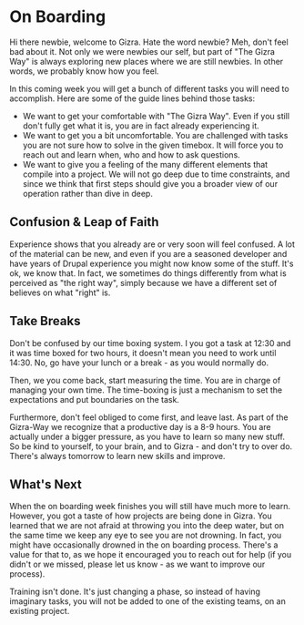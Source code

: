 # On Boarding

Hi there newbie, welcome to Gizra. Hate the word newbie? Meh, don't feel bad about it.
Not only we were newbies our self, but part of "The Gizra Way" is always exploring new places where we are still newbies. In other words, we probably know how you feel.

In this coming week you will get a bunch of different tasks you will need to accomplish. Here are some of the guide lines behind those tasks:

* We want to get your comfortable with "The Gizra Way". Even if you still don't fully get what it is, you are in fact already experiencing it.
* We want to get you a bit uncomfortable. You are challenged with tasks you are not sure how to solve in the given timebox. It will force you to reach out and learn when, who and how to ask questions.
* We want to give you a feeling of the many different elements that compile into a project. We will not go deep due to time constraints, and since we think that first steps should give you a broader
view of our operation rather than dive in deep.

## Confusion & Leap of Faith

Experience shows that you already are or very soon will feel confused. A lot of the material can be new,
and even if you are a seasoned developer and have years of Drupal experience you might now know some of the stuff. It's ok, we know that. In fact, we sometimes do things differently from what is perceived as "the right way", simply because we have a different set of believes on what "right" is.

## Take Breaks

Don't be confused by our time boxing system. I you got a task at 12:30 and it was time boxed for two hours, it doesn't mean you need to work until 14:30. No, go have your lunch or a break - as you would normally do.

Then, we you come back, start measuring the time. You are in charge of managing your own time. The time-boxing is just a mechanism to set the expectations and put boundaries on the task.

Furthermore, don't feel obliged to come first, and leave last. As part of the Gizra-Way we recognize that a productive day is a 8-9 hours. You are actually under a bigger pressure, as you have to learn so many new stuff. So be kind to yourself, to your brain, and to Gizra - and don't try to over do. There's always tomorrow to learn new skills and improve.

## What's Next

When the on boarding week finishes you will still have much more to learn. However, you got a taste of how projects are being done in Gizra.
You learned that we are not afraid at throwing you into the deep water, but on the same time we keep any eye to see you are not drowning. In fact, you might have occasionally drowned in the on boarding process. There's a value for that to, as we hope it encouraged you to reach out for help (if you didn't or we missed, please let us know - as we want to improve our process).

Training isn't done. It's just changing a phase, so instead of having imaginary tasks, you will not be added to one of the existing teams, on an existing project.


